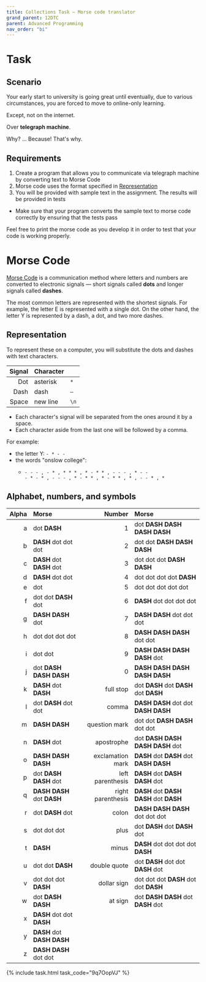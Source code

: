 ```yaml
---
title: Collections Task — Morse code translator
grand_parent: 12DTC
parent: Advanced Programming
nav_order: "bi"
---
```


# Task

## Scenario

Your early start to university is going great until eventually, due to various circumstances, you are forced to move to online-only learning.

Except, not on the internet.

Over **telegraph machine**.

Why? … Because! That's why.

## Requirements

1. Create a program that allows you to communicate via telegraph machine by converting text to Morse Code
2. Morse code uses the format specified in [Representation](#representation)
3. You will be provided with sample text in the assignment. The results will be provided in tests
  - Make sure that your program converts the sample text to morse code correctly by ensuring that the tests pass

Feel free to print the morse code as you develop it in order to test that your code is working properly.

# Morse Code

[Morse Code](https://en.wikipedia.org/wiki/Morse_code) is a communication method where letters and numbers are converted to electronic signals — short signals called **dots** and longer signals called **dashes**.

The most common letters are represented with the shortest signals. For example, the letter E is represented with a single dot. On the other hand, the letter Y is represented by a dash, a dot, and two more dashes.

## Representation

To represent these on a computer, you will substitute the dots and dashes with text characters.

| Signal | Character | |
| --: | :-- | :-- |
| Dot | asterisk | ``*`` |
| Dash | dash | ``—`` |
| Space | new line | ``\n`` |

- Each character's signal will be separated from the ones around it by a space.
- Each character aside from the last one will be followed by a comma.

For example:

- the letter Y: ``- * - -``
- the words "onslow college":
  - ```
    - - - , - * , * * * , * - * * , - - - , * - -
    - * - * , - - - , * - * * , * - * * , * , - - * , *
    ```

## Alphabet, numbers, and symbols

| Alpha | Morse | Number | Morse |
| --: | :-- | --: | :-- |
| a | dot **DASH**  | 1 | dot **DASH**  **DASH** **DASH**  **DASH** |
| b | **DASH** dot dot dot | 2 | dot dot **DASH**  **DASH** **DASH**  |
| c | **DASH** dot **DASH** dot | 3 | dot dot dot **DASH** **DASH** |
| d | **DASH** dot dot | 4 | dot dot dot dot **DASH**  |
| e | dot | 5 | dot dot dot dot dot |
| f | dot dot **DASH** dot | 6 | **DASH** dot dot dot dot
| g | **DASH** **DASH** dot | 7 | **DASH** **DASH** dot dot dot |
| h | dot dot dot dot | 8 | **DASH** **DASH** **DASH** dot dot |
| i | dot dot | 9 | **DASH** **DASH** **DASH** **DASH** dot |
| j | dot **DASH** **DASH** **DASH**  | 0 | **DASH** **DASH** **DASH** **DASH** **DASH**  |
| k | **DASH** dot **DASH**  | full stop | dot **DASH** dot **DASH** dot **DASH**  |
| l | dot **DASH** dot dot | comma | **DASH** **DASH** dot dot **DASH** **DASH** |
| m | **DASH** **DASH** | question mark | dot dot **DASH** **DASH** dot dot |
| n | **DASH** dot | apostrophe | dot **DASH** **DASH** **DASH** **DASH** dot |
| o | **DASH** **DASH** **DASH**  | exclamation mark | **DASH** dot **DASH** dot **DASH** **DASH** |
| p | dot **DASH** **DASH** dot | left parenthesis | **DASH** dot **DASH** **DASH** dot |
| q | **DASH** **DASH** dot **DASH**  | right parenthesis | **DASH** dot **DASH** **DASH** dot **DASH**  |
| r | dot **DASH** dot | colon | **DASH** **DASH** **DASH** dot dot dot |
| s | dot dot dot | plus | dot **DASH** dot **DASH** dot |
| t | **DASH**  | minus | **DASH** dot dot dot dot **DASH**  |
| u | dot dot **DASH**  | double quote | dot **DASH** dot dot **DASH** dot |
| v | dot dot dot **DASH**  | dollar sign | dot dot dot **DASH** dot dot **DASH**  |
| w | dot **DASH** **DASH** | at sign | dot **DASH** **DASH** dot **DASH** dot |
| x | **DASH** dot dot **DASH**  | 
| y | **DASH** dot **DASH** **DASH** |
| z | **DASH** **DASH** dot dot |

{% include task.html task_code="9q7OopVJ" %}
